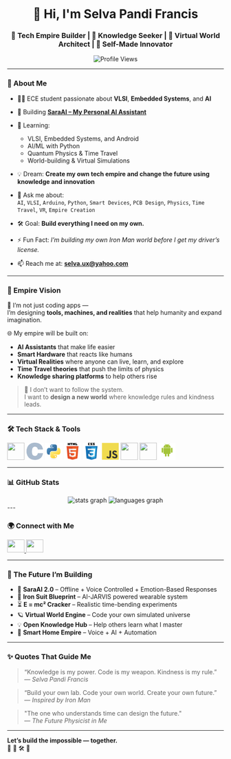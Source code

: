 <h1 align="center">🚀 Hi, I'm Selva Pandi Francis</h1>
<h3 align="center">👑 Tech Empire Builder | 🧠 Knowledge Seeker | 🌌 Virtual World Architect | 🔧 Self-Made Innovator</h3>

<p align="center">
  <img src="https://komarev.com/ghpvc/?username=selvaux&label=Profile%20views&color=0e75b6&style=flat" alt="Profile Views" />
</p>

---

### 🧠 About Me

- 👨‍🎓 ECE student passionate about **VLSI**, **Embedded Systems**, and **AI**
- 🔭 Building [**SaraAI – My Personal AI Assistant**](https://github.com/SelvaUx/SaraAI)
- 🌱 Learning:  
  - VLSI, Embedded Systems, and Android  
  - AI/ML with Python  
  - Quantum Physics & Time Travel  
  - World-building & Virtual Simulations

- 💡 Dream: **Create my own tech empire and change the future using knowledge and innovation**
- 💬 Ask me about:  
  `AI`, `VLSI`, `Arduino`, `Python`, `Smart Devices`, `PCB Design`, `Physics`, `Time Travel`, `VR`, `Empire Creation`
- 🛠 Goal: **Build everything I need on my own.**
- ⚡ Fun Fact: *I’m building my own Iron Man world before I get my driver’s license.*

- 📫 Reach me at: **selva.ux@yahoo.com**

---

### 👑 Empire Vision

🚩 I’m not just coding apps —  
I’m designing **tools, machines, and realities** that help humanity and expand imagination.

🌐 My empire will be built on:
- **AI Assistants** that make life easier  
- **Smart Hardware** that reacts like humans  
- **Virtual Realities** where anyone can live, learn, and explore  
- **Time Travel theories** that push the limits of physics  
- **Knowledge sharing platforms** to help others rise  

> 📣 I don’t want to follow the system.  
> I want to **design a new world** where knowledge rules and kindness leads.

---

### 🛠️ Tech Stack & Tools

<p align="left">
  <img src="https://cdn.worldvectorlogo.com/logos/arduino-1.svg" width="40" height="40"/>
  <img src="https://raw.githubusercontent.com/devicons/devicon/master/icons/c/c-original.svg" width="40" height="40"/>
  <img src="https://raw.githubusercontent.com/devicons/devicon/master/icons/python/python-original.svg" width="40" height="40"/>
  <img src="https://raw.githubusercontent.com/devicons/devicon/master/icons/html5/html5-original-wordmark.svg" width="40" height="40"/>
  <img src="https://raw.githubusercontent.com/devicons/devicon/master/icons/css3/css3-original-wordmark.svg" width="40" height="40"/>
  <img src="https://raw.githubusercontent.com/devicons/devicon/master/icons/javascript/javascript-original.svg" width="40" height="40"/>
  <img src="https://www.vectorlogo.zone/logos/git-scm/git-scm-icon.svg" width="40" height="40"/>
  <img src="https://www.vectorlogo.zone/logos/kotlinlang/kotlinlang-icon.svg" width="40" height="40"/>
  <img src="https://raw.githubusercontent.com/devicons/devicon/master/icons/android/android-original-wordmark.svg" width="40" height="40"/>
</p>

---

### 📊 GitHub Stats

<div align="center">
  <img src="https://github-readme-stats.vercel.app/api?username=maurodesouza&hide_title=false&hide_rank=false&show_icons=true&include_all_commits=true&count_private=true&disable_animations=false&theme=dracula&locale=en&hide_border=false" height="150" alt="stats graph"  />
  <img src="https://github-readme-stats.vercel.app/api/top-langs?username=maurodesouza&locale=en&hide_title=false&layout=compact&card_width=320&langs_count=5&theme=dracula&hide_border=false" height="150" alt="languages graph"  />
</div>
---

### 🌍 Connect with Me

<p align="left">
  <a href="https://linkedin.com/in/selvaux" target="_blank">
    <img src="https://raw.githubusercontent.com/rahuldkjain/github-profile-readme-generator/master/src/images/icons/Social/linked-in-alt.svg" height="30" width="40" />
  </a>
  <a href="https://instagram.com/selva.ux" target="_blank">
    <img src="https://raw.githubusercontent.com/rahuldkjain/github-profile-readme-generator/master/src/images/icons/Social/instagram.svg" height="30" width="40" />
  </a>
</p>

---

### 🔮 The Future I’m Building

- 🧠 **SaraAI 2.0** – Offline + Voice Controlled + Emotion-Based Responses  
- 🦾 **Iron Suit Blueprint** – AI-JARVIS powered wearable system  
- ⏳ **E = mc² Cracker** – Realistic time-bending experiments  
- 🪐 **Virtual World Engine** – Code your own simulated universe  
- 💡 **Open Knowledge Hub** – Help others learn what I master  
- 🤖 **Smart Home Empire** – Voice + AI + Automation  

---

### ✨ Quotes That Guide Me

> “Knowledge is my power. Code is my weapon. Kindness is my rule.”  
> — *Selva Pandi Francis*

> “Build your own lab. Code your own world. Create your own future.”  
> — *Inspired by Iron Man*

> "The one who understands time can design the future."  
> — *The Future Physicist in Me*

---

**Let’s build the impossible — together.**  
👾 🧬 🛠️ 🚀

